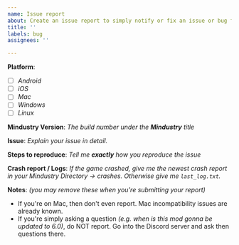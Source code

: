 ```yaml
---
name: Issue report
about: Create an issue report to simply notify or fix an issue or bug from this mod.
title: ''
labels: bug
assignees: ''

---
```


**Platform**:
- [ ] *Android*
- [ ] *iOS*
- [ ] *Mac*
- [ ] *Windows*
- [ ] *Linux*

**Mindustry Version**: *The build number under the **Mindustry** title*

**Issue**: *Explain your issue in detail.*

**Steps to reproduce**: *Tell me **exactly** how you reproduce the issue*

**Crash report / Logs**: *If the game crashed, give me the newest crash report in your Mindustry Directory -> crashes. Otherwise give me `last_log.txt`.*

**Notes**: *(you may remove these when you're submitting your report)*
- If you're on Mac, then don't even report. Mac incompatibility issues are already known.
- If you're simply asking a question *(e.g. when is this mod gonna be updated to 6.0)*, do NOT report. Go into the Discord server and ask then questions there.

